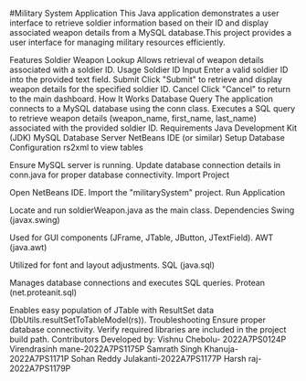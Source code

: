 #Military System Application
This Java application demonstrates a user interface to retrieve soldier information based on their ID and display associated weapon details from a MySQL database.This project provides a user interface for managing military resources efficiently.

Features
Soldier Weapon Lookup
Allows retrieval of weapon details associated with a soldier ID.
Usage
Soldier ID Input
Enter a valid soldier ID into the provided text field.
Submit
Click "Submit" to retrieve and display weapon details for the specified soldier ID.
Cancel
Click "Cancel" to return to the main dashboard.
How It Works
Database Query
The application connects to a MySQL database using the conn class.
Executes a SQL query to retrieve weapon details (weapon_name, first_name, last_name) associated with the provided soldier ID.
Requirements
Java Development Kit (JDK)
MySQL Database Server
NetBeans IDE (or similar)
Setup
Database Configuration
rs2xml to view tables

Ensure MySQL server is running.
Update database connection details in conn.java for proper database connectivity.
Import Project

Open NetBeans IDE.
Import the "militarySystem" project.
Run Application

Locate and run soldierWeapon.java as the main class.
Dependencies
Swing (javax.swing)

Used for GUI components (JFrame, JTable, JButton, JTextField).
AWT (java.awt)

Utilized for font and layout adjustments.
SQL (java.sql)

Manages database connections and executes SQL queries.
Protean (net.proteanit.sql)

Enables easy population of JTable with ResultSet data (DbUtils.resultSetToTableModel(rs)).
Troubleshooting
Ensure proper database connectivity.
Verify required libraries are included in the project build path.
Contributors
Developed by:
Vishnu Chebolu- 2022A7PS0124P
Virendrasinh mane-2022A7PS1175P
Samrath Singh Khanuja- 2022A7PS1171P
Sohan Reddy Julakanti-2022A7PS1177P
Harsh raj- 2022A7PS1179P
